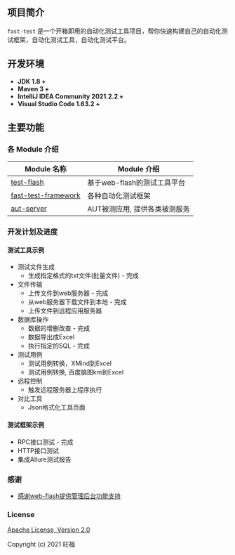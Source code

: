 ## 项目简介

`fast-test` 是一个开箱即用的自动化测试工具项目，帮你快速构建自己的自动化测试框架，自动化测试工具，自动化测试平台。

## 开发环境

- **JDK 1.8 +**
- **Maven 3 +**
- **IntelliJ IDEA Community 2021.2.2 +** 
- **Visual Studio Code 1.63.2 +**

## 主要功能

### 各 Module 介绍

| Module 名称                                                  | Module 介绍                                                  |
| ------------------------------------------------------------ | ------------------------------------------------------------ |
| [test-flash](./test-flash)                         | 基于web-flash的测试工具平台                                |
| [fast-test-framework](./fast-test-framework)       | 各种自动化测试框架                                |
| [aut-server](./aut-server)                         | AUT被测应用, 提供各类被测服务                                |

### 开发计划及进度

#### 测试工具示例
- 测试文件生成
    - 生成指定格式的txt文件(批量文件) - 完成
- 文件传输
    - 上传文件到web服务器 - 完成
    - 从web服务器下载文件到本地 - 完成
    - 上传文件到远程应用服务器
- 数据库操作
    - 数据的增删改查 - 完成
    - 数据导出成Excel
    - 执行指定的SQL - 完成
- 测试用例
    - 测试用例转换，XMind到Excel
    - 测试用例转换, 百度脑图km到Excel
- 远程控制
    - 触发远程服务器上程序执行
- 对比工具
    - Json格式化工具页面

#### 测试框架示例
- RPC接口测试 - 完成
- HTTP接口测试
- 集成Allure测试报告


### 感谢
- [感谢web-flash提供管理后台功能支持](https://github.com/enilu/web-flash)

### License
[Apache License, Version 2.0](https://opensource.org/licenses/Apache-2.0)

Copyright (c) 2021 旺福